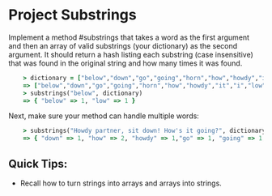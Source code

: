# Project Substrings

Implement a method #substrings that takes a word as the first argument and then an array of valid substrings (your dictionary) as the second argument. It should return a hash listing each substring (case insensitive) that was found in the original string and how many times it was found.

```Ruby
    > dictionary = ["below","down","go","going","horn","how","howdy","it","i","low","own","part","partner","sit"]
    => ["below","down","go","going","horn","how","howdy","it","i","low","own","part","partner","sit"]
    > substrings("below", dictionary)
    => { "below" => 1, "low" => 1 }
```

Next, make sure your method can handle multiple words:

```Ruby
    > substrings("Howdy partner, sit down! How's it going?", dictionary)
    => { "down" => 1, "how" => 2, "howdy" => 1,"go" => 1, "going" => 1, "it" => 2, "i" => 3, "own" => 1,"part" => 1,"partner" => 1,"sit" => 1 }
```

## Quick Tips:
* Recall how to turn strings into arrays and arrays into strings.